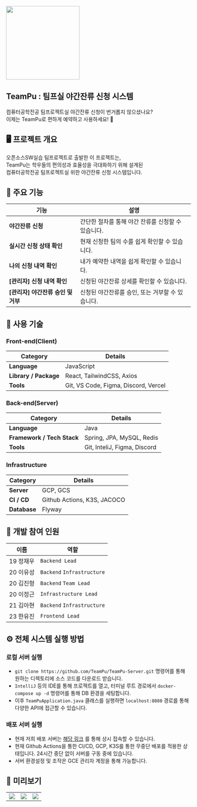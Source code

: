 <img src="https://github.com/user-attachments/assets/abec3805-cd45-4d3d-99ae-638e38b00fcb" width="200px">


## TeamPu : 팀프실 야간잔류 신청 시스템

컴퓨터공학전공 팀프로젝트실 야간잔류 신청이 번거롭지 않으셨나요?<br>
이제는 TeamPu로 편하게 예약하고 사용하세요! 🎉

## 🖥️  프로젝트 개요

오픈소스SW실습 팀프로젝트로 출발한 이 프로젝트는,<br>
TeamPu는 학우들의 편의성과 효율성을 극대화하기 위해 설계된<br>
컴퓨터공학전공 팀프로젝트실 위한 야간잔류 신청 시스템입니다.


## 🚀 주요 기능

| **기능**      | **설명**                          |
|--------------------|--------------------------------------|
| **야간잔류 신청**       | 간단한 절차를 통해 야간 잔류를 신청할 수 있습니다.                          |
| **실시간 신청 상태 확인**| 현재 신청한 팀의 수를 쉽게 확인할 수 있습니다.         |
| **나의 신청 내역 확인**          | 내가 예약한 내역을 쉽게 확인할 수 있습니다.                  |
| **[관리자] 신청 내역 확인**          | 신청된 야간잔류 상세를 확인할 수 있습니다.                  |
| **[관리자] 야간잔류 승인 및 거부**          | 신청된 야간잔류를 승인, 또는 거부할 수 있습니다.              |


## 📂 사용 기술

### Front-end(Client)

| **Category**      | **Details**                          |
|--------------------|--------------------------------------|
| **Language**       | JavaScript                          |
| **Library / Package**| React, TailwindCSS, Axios           |
| **Tools**          | Git, VS Code, Figma, Discord, Vercel                |

### Back-end(Server)

| **Category**      | **Details**                          |
|--------------------|--------------------------------------|
| **Language**       | Java                         |
| **Framework / Tech Stack**| Spring, JPA, MySQL, Redis           |
| **Tools**          | Git, InteliJ, Figma, Discord               |

### Infrastructure

| **Category**      | **Details**                          |
|--------------------|--------------------------------------|
| **Server**          | GCP, GCS |
| **CI / CD**          | Github Actions, K3S, JACOCO |
| **Database**          | Flyway        |

## 👥 개발 참여 인원

| **이름**           | **역할**                            |
|--------------------|--------------------------------------|
| 19 정재우         | `Backend Lead`          |
| 20 이유성         | `Backend` `Infrastructure`              |
| 20 김진형         | `Backend` `Team Lead`               |
| 20 이정근         | `Infrastructure Lead`             |
| 21 김아현         | `Backend` `Infrastructure`              |
| 23 한유진         | `Frontend Lead`              |

## ⚙️ 전체 시스템 실행 방법

### 로컬 서버 실행

- `git clone https://github.com/TeamPu/TeamPu-Server.git` 명령어를 통해 원하는 디렉토리에 소스 코드를 다운로드 받습니다.
- `IntelliJ` 등의 IDE를 통해 프로젝트를 열고, 터미널 루트 경로에서 `docker-compose up -d` 명령어를 통해 DB 환경을 세팅합니다.
- 이후 `TeamPuApplication.java` 클래스를 실행하면 `localhost:8080` 경로를 통해 다양한 API에 접근할 수 있습니다.

### 배포 서버 실행

- 현재 저희 배포 서버는 <a href="https://www.team-pu.site" target="_blank">해당 링크</a> 를 통해 상시 접속할 수 있습니다.
- 현재 Github Actions을 통한 CI/CD, GCP, K3S를 통한 무중단 배포를 적용한 상태입니다. 24시간 중단 없이 서버를 구동 중에 있습니다.
- 서버 환경설정 및 조작은 GCE 관리자 계정을 통해 가능합니다.

## 🌟 미리보기

<table>
  <tr>
    <td><img src="https://github.com/user-attachments/assets/f70426cb-7679-4a88-9e6d-3159a7ba94b5"></td>
    <td><img src="https://github.com/user-attachments/assets/0bb0f598-9e9b-468c-8d66-d90bd02474b3"></td>
    <td><img src="https://github.com/user-attachments/assets/0a342635-c68f-4b0b-87e4-ed4bc0c951ca"></td>
  </tr>
</table>






